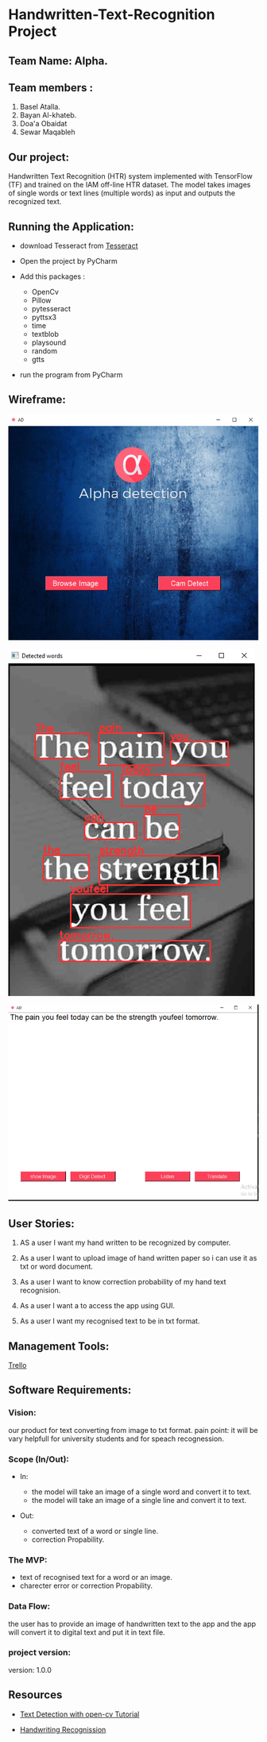 # Handwritten-Text-Recognition Project

##  Team Name: Alpha.

## Team members :

1. Basel Atalla.
2. Bayan Al-khateb.
3. Doa'a Obaidat
4. Sewar Maqableh


## Our project:
Handwritten Text Recognition (HTR) system implemented with TensorFlow (TF) and trained on the IAM off-line HTR dataset. The model takes images of single words or text lines (multiple words) as input and outputs the recognized text.

## Running the Application:
- download Tesseract from [Tesseract](https://tesseract-ocr.github.io/tessdoc/Downloads.html)
- Open the project by PyCharm
- Add this packages :
   - OpenCv
   - Pillow
   - pytesseract
   - pyttsx3
   - time
   - textblob
   - playsound
   - random
   - gtts

- run the program from PyCharm
## Wireframe:
![project1](HTR/data/project.png)

![project3](HTR/data/project3.png)

![project2](HTR/data/project2.png)

## User Stories:
1. AS a user I want my hand written to be recognized by computer.

 2. As a user I  want to upload image of hand written paper so i can use it as txt or word document.

 3. As a user I  want to know correction probability of my hand text recognision.

 4. As a user I  want a to access the app using GUI.

5. As a user I want my recognised text to be in txt format.


## Management Tools:
[Trello](https://trello.com/b/vLfNmNUC/htr)


## Software Requirements:
### Vision:
  our product for text converting from image to txt format.
  pain point: it will be vary helpfull for university students and for speach recognession.
   
### Scope (In/Out):
- In:
    - the model will take an image of a single word and convert it to text.
    - the model will take an image of a single line and convert it to text.

- Out:
    - converted text of a word or single line.
    - correction Propability.

### The MVP:
- text of recognised text for a word or an image.
- charecter error or correction Propability.

### Data Flow:
 the user has to provide an image of handwritten text to the app and the app will convert it to digital text 
 and put it in text file.

### project version: 

version: 1.0.0 

## Resources
- [Text Detection with open-cv Tutorial](https://youtu.be/6DjFscX4I_c)

- [Handwriting Recognission](https://www.pyimagesearch.com/2020/08/24/ocr-handwriting-recognition-with-opencv-keras-and-tensorflow/)